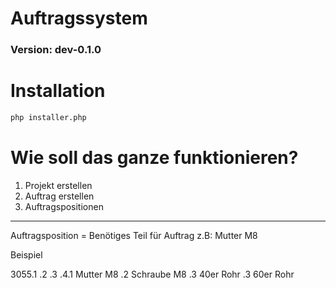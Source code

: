 # Auftragssystem
### Version: dev-0.1.0

# Installation


```bash
php installer.php
```

# Wie soll das ganze funktionieren?
1. Projekt erstellen
2. Auftrag erstellen
3. Auftragspositionen


---

Auftragsposition = Benötiges Teil für Auftrag z.B: Mutter M8

Beispiel

3055.1
    .2
    .3
    .4.1 Mutter M8
      .2 Schraube M8
      .3 40er Rohr
      .3 60er Rohr